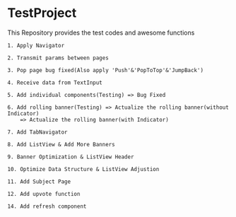 # TestProject
This Repository provides the test codes and awesome functions

	1. Apply Navigator

	2. Transmit params between pages

	3. Pop page bug fixed(Also apply 'Push'&'PopToTop'&'JumpBack')

	4. Receive data from TextInput

	5. Add individual components(Testing) => Bug Fixed

	6. Add rolling banner(Testing) => Actualize the rolling banner(without Indicator)
		=> Actualize the rolling banner(with Indicator)

	7. Add TabNavigator

	8. Add ListView & Add More Banners

	9. Banner Optimization & ListView Header 

	10. Optimize Data Structure & ListView Adjustion

	11. Add Subject Page

	12. Add upvote function

	14. Add refresh component

